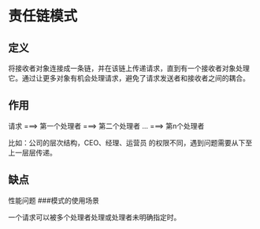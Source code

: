 # 责任链模式

## 定义

将接收者对象连接成一条链，并在该链上传递请求，直到有一个接收者对象处理它。通过让更多对象有机会处理请求，避免了请求发送者和接收者之间的耦合。

## 作用

请求 ===> 第一个处理者 ===> 第二个处理者 ... ===> 第n个处理者

比如：公司的层次结构，CEO、经理、运营员 的权限不同，遇到问题需要从下至上一层层传递。

## 缺点

性能问题
###模式的使用场景

一个请求可以被多个处理者处理或处理者未明确指定时。